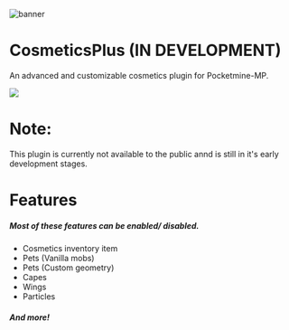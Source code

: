 ![banner](https://user-images.githubusercontent.com/78657082/116062559-dbbe6700-a638-11eb-9ed6-710d087bbb2d.jpg)

# CosmeticsPlus (IN DEVELOPMENT)

An advanced and customizable cosmetics plugin for Pocketmine-MP.

<a href="https://github.com/Cr1mDev/CosmeticsPlus/releases"><img src="https://user-images.githubusercontent.com/78657082/115741287-74589c80-a344-11eb-83bc-98c11b464855.png"></a>

# Note: 
This plugin is currently not available to the public annd is still in it's early development stages.

# Features
##### Most of these features can be enabled/ disabled.

- Cosmetics inventory item
- Pets (Vanilla mobs)
- Pets (Custom geometry)
- Capes
- Wings
- Particles
##### And more!
